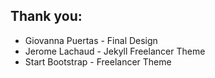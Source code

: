 ## Thank you: 
* Giovanna Puertas - Final Design
* Jerome Lachaud - Jekyll Freelancer Theme
* Start Bootstrap - Freelancer Theme
